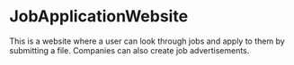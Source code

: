 # JobApplicationWebsite
This is a website where a user can look through jobs and apply to them by submitting a file. Companies can also create job advertisements.
